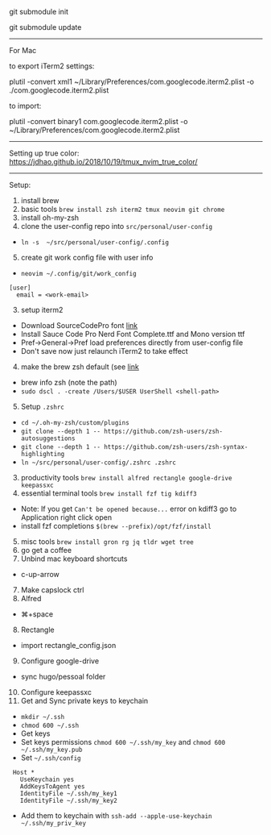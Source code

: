 git submodule init

git submodule update

----
For Mac


to export iTerm2 settings: 

plutil -convert xml1 ~/Library/Preferences/com.googlecode.iterm2.plist -o ./com.googlecode.iterm2.plist


to import:

plutil -convert binary1 com.googlecode.iterm2.plist -o ~/Library/Preferences/com.googlecode.iterm2.plist


----

Setting up true color: https://jdhao.github.io/2018/10/19/tmux_nvim_true_color/

----

Setup:

1. install brew
2. basic tools `brew install zsh iterm2 tmux neovim git chrome`
3. install oh-my-zsh
4. clone the user-config repo into `src/personal/user-config`
  - `ln -s  ~/src/personal/user-config/.config`
5. create git work config file with user info
  - `neovim ~/.config/git/work_config`
```
[user]
  email = <work-email>
```
3. setup iterm2
  - Download SourceCodePro font [link](https://www.nerdfonts.com/font-downloads)
  - Install Sauce Code Pro Nerd Font Complete.ttf and Mono version ttf
  - Pref->General->Pref load preferences directly from user-config file
  - Don't save now just relaunch iTerm2 to take effect
4. make the brew zsh default (see [link](https://rick.cogley.info/post/use-homebrew-zsh-instead-of-the-osx-default/)
  - brew info zsh (note the path)
  - `sudo dscl . -create /Users/$USER UserShell <shell-path>`
5. Setup `.zshrc`
  - `cd ~/.oh-my-zsh/custom/plugins`
  - `git clone --depth 1 -- https://github.com/zsh-users/zsh-autosuggestions`
  - `git clone --depth 1 -- https://github.com/zsh-users/zsh-syntax-highlighting`
  - `ln ~/src/personal/user-config/.zshrc .zshrc`
3. productivity tools `brew install alfred rectangle google-drive keepassxc`
4. essential terminal tools `brew install fzf tig kdiff3`
  - Note: If you get `Can't be opened because...` error on kdiff3 go to Application right click open
  - install fzf completions `$(brew --prefix)/opt/fzf/install`
5. misc tools `brew install gron rg jq tldr wget tree`
6. go get a coffee
7. Unbind mac keyboard shortcuts
  - c-up-arrow
7. Make capslock ctrl
7. Alfred
  - ⌘+space
8. Rectangle
  - import rectangle_config.json
9. Configure google-drive
  - sync hugo/pessoal folder
10. Configure keepassxc
11. Get and Sync private keys to keychain
  - `mkdir ~/.ssh`
  - `chmod 600 ~/.ssh`
  - Get keys
  - Set keys permissions `chmod 600 ~/.ssh/my_key` and `chmod 600 ~/.ssh/my_key.pub`
  - Set `~/.ssh/config`
```
 Host *
   UseKeychain yes
   AddKeysToAgent yes
   IdentityFile ~/.ssh/my_key1
   IdentityFile ~/.ssh/my_key2
```
  - Add them to keychain with `ssh-add --apple-use-keychain ~/.ssh/my_priv_key`
